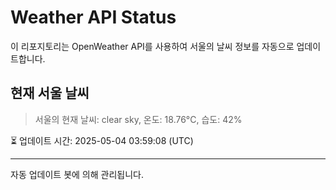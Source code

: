 
# Weather API Status

이 리포지토리는 OpenWeather API를 사용하여 서울의 날씨 정보를 자동으로 업데이트합니다.

## 현재 서울 날씨
> 서울의 현재 날씨: clear sky, 온도: 18.76°C, 습도: 42%

⏳ 업데이트 시간: 2025-05-04 03:59:08 (UTC)

---
자동 업데이트 봇에 의해 관리됩니다.
